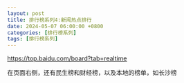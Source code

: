 ```yaml
---
layout: post
title: 排行榜系列4:新闻热点排行
date: 2024-05-07 06:00:00 +0800
categories: [排行榜系列]
tags: [排行榜系列]
---
```


 <https://top.baidu.com/board?tab=realtime>

在页面右侧，还有民生榜和财经榜，以及本地的榜单，如长沙榜